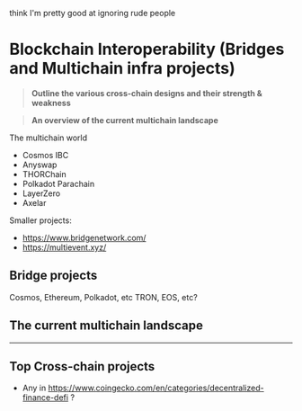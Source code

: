 think I'm pretty good at ignoring rude people 



# Blockchain Interoperability (Bridges and Multichain infra projects)



> **Outline the various cross-chain designs and their strength & weakness**

> **An overview of the current multichain landscape**


The multichain world 

- Cosmos IBC
- Anyswap
- THORChain
- Polkadot Parachain
- LayerZero
- Axelar


Smaller projects:

- https://www.bridgenetwork.com/
- https://multievent.xyz/


## Bridge projects

Cosmos, Ethereum, Polkadot, etc TRON, EOS, etc?





## The current multichain landscape





---

## Top Cross-chain projects

- Any in https://www.coingecko.com/en/categories/decentralized-finance-defi ?
